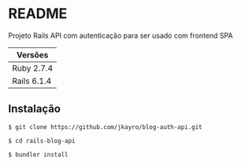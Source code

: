 # README

Projeto Rails API com autenticação para ser usado com frontend SPA

|   Versões   |
|-------------|
| Ruby 2.7.4  |
| Rails 6.1.4 |

## Instalação

`$ git clone https://github.com/jkayro/blog-auth-api.git`

`$ cd rails-blog-api`

`$ bundler install`
